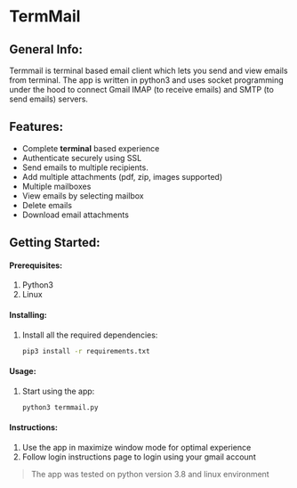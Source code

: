 # TermMail

## General Info:

Termmail is terminal based email client which lets you send and view emails from terminal. The app is written in python3 and uses socket programming under the hood to connect Gmail IMAP (to receive emails) and SMTP (to send emails) servers.

## Features:

-   Complete **terminal** based experience
-   Authenticate securely using SSL
-   Send emails to multiple recipients.
-   Add multiple attachments (pdf, zip, images supported)
-   Multiple mailboxes
-   View emails by selecting mailbox
-   Delete emails
-   Download email attachments

## Getting Started:

#### Prerequisites:

1. Python3
2. Linux

#### Installing:

1. Install all the required dependencies:
    ```sh
    pip3 install -r requirements.txt
    ```

#### Usage:

1. Start using the app:
    ```sh
    python3 termmail.py
    ```

#### Instructions:

1. Use the app in maximize window mode for optimal experience
2. Follow login instructions page to login using your gmail account

> The app was tested on python version 3.8 and linux environment
